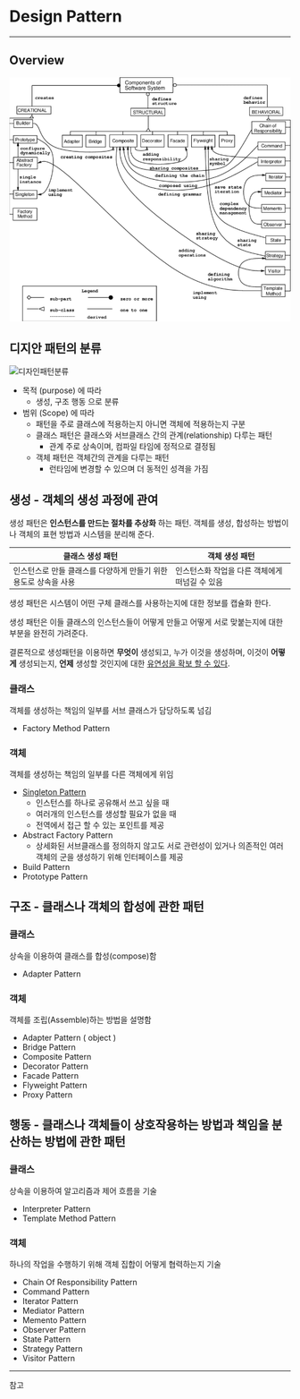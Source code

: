 # Design Pattern

---

## Overview

![DesignPattern Overview](https://github.com/DavidEugen/DavidEugen.github.io/blob/main/img/posts/Design-Patterns-Relationships.png?raw=true)



## 디지안 패턴의 분류

![디자인패턴분류](https://user-images.githubusercontent.com/10527294/165739867-afef22cb-a546-4499-89e3-1c5b22847300.jpeg)

- 목적 (purpose) 에 따라 
  - 생성, 구조 행동 으로 분류
- 범위 (Scope) 에 따라
  - 패턴을 주로 클래스에 적용하는지 아니면 객체에 적용하는지 구분
  - 클래스 패턴은 클래스와 서브클래스 간의 관계(relationship) 다루는 패턴
    - 관계 주로 상속이며, 컴파일 타임에 정적으로 결정됨
  - 객체 패턴은 객체간의 관계을 다루는 패턴
    - 런타임에 변경할 수 있으며 더 동적인 성격을 가짐



## 생성 - 객체의 생성 과정에 관여

생성 패턴은 **인스턴스를 만드는 절차를 추상화** 하는 패턴. 객체를 생성, 합성하는 방법이나 객체의 표현 방법과 시스템을 분리해 준다. 

| 클래스 생성 패턴                                             | 객체 생성 패턴                                 |
| ------------------------------------------------------------ | ---------------------------------------------- |
| 인스턴스로 만들 클래스를 다양하게 만들기 위한 용도로 상속을 사용 | 인스턴스화 작업을 다른 객체에게 떠넘길 수 있음 |

생성 패턴은 시스템이 어떤 구체 클래스를 사용하는지에 대한 정보를 캡슐화 한다.

생성 패턴은 이들 클래스의 인스턴스들이 어떻게 만들고 어떻게 서로 맞붙는지에 대한 부분을 완전히 가려준다.

결론적으로 생성패턴을 이용하면 **무엇이** 생성되고, 누가 이것을 생성하며, 이것이 **어떻게** 생성되는지, **언제** 생성할 것인지에 대한 <u>유연성을 확보 할 수 있다</u>.

### 클래스

객체를 생성하는 책임의 일부를 서브 클래스가 담당하도록 넘김

- Factory Method Pattern

### 객체

객체를 생성하는 책임의 일부를 다른 객체에게 위임

- [Singleton Pattern][싱글톤패턴_URL]
  - 인스턴스를 하나로 공유해서 쓰고 싶을 때
  - 여러개의 인스턴스를 생성할 필요가 없을 때
  - 전역에서 접근 할 수 있는 포인트를 제공
- Abstract Factory Pattern
  - 상세화된 서브클래스를 정의하지 않고도 서로 관련성이 있거나 의존적인 여러 객체의 군을 생성하기 위해 인터페이스를 제공
- Build Pattern
- Prototype Pattern

## 구조 - 클래스나 객체의 합성에 관한 패턴

### 클래스

상속을 이용하여 클래스를 합성(compose)함

- Adapter Pattern

### 객체

객체를 조립(Assemble)하는 방법을 설명함

- Adapter Pattern ( object )
- Bridge Pattern
- Composite Pattern
- Decorator Pattern
- Facade Pattern
- Flyweight Pattern
- Proxy Pattern

## 행동 - 클래스나 객체들이 상호작용하는 방법과 책임을 분산하는 방법에 관한 패턴

### 클래스

상속을 이용하여 알고리즘과 제어 흐름을 기술

- Interpreter  Pattern
- Template Method Pattern

### 객체

하나의 작업을 수행하기 위해 객체 집합이 어떻게 협력하는지 기술

- Chain Of Responsibility Pattern
- Command Pattern
- Iterator Pattern
- Mediator Pattern
- Memento Pattern
- Observer Pattern
- State Pattern
- Strategy Pattern
- Visitor Pattern

---

참고

[디자인패턴 이미지 RUL]: https://www.researchgate.net/figure/Design-Patterns-Relationships-3-Deene-the-context-in-which-the-design-patterns-are_fig7_220306648
[싱글톤패턴_URL]: https://github.com/DavidEugen/TIL/blob/main/DesignPattern/Create_Singleton.md
